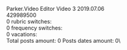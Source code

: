Parker.Video	Editor Video 3 2019.07.06\
429989500\
0 rubric switches:\
0 frequency switches:\
0 vacations:\
Total posts amount: 0	Posts dates amount: 0\
